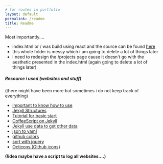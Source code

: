 ```yaml
---
# for routes in portfolio
layout: default
permalink: /readme
title: Readme
---
```


Most importantly....

- index.html or / was build using react and the source can be found [here](https://github.com/josuerojasrojas/josuerojasrojas.github.io-react)
- this whole folder is messy which i am going to delete a lot of things later
- i need to redesign the /projects page cause it doesn't go with the aesthetic presented in the index.html (again going to delete a lot of things later)

<!-- My attempt to make a generic portfolio which uses liquid templating language(jekyll), sass, CoffeeScript, and python for getting data.

I am trying to make everything as generic as possible so it can be edited easily. The easiest way is to edit the \_data folder.

If you just change the username for the python file (githubcontent.py) inside \_data file and run it then you should see a whole different projects page. (note you need a github keys for the api calls and set up environmental variables). This script gets all public projects from github along with some information. It will also get your name, profile picture,  and all languages you used in github. All this and organize in a neat yml file to be edited if needed. (note every time you run the script it will replace the previous yml file.)

The file called about me is for the home page which is work in progress (no style; need a design). The first thing is links for LinkedIn, Facebook, and Instagram which shows up in the footer. Then the content is in theory should be organize by the title and then the content, for example About Me: "I am a computer, beep bop.". Each piece would be separated into its own boxes. (again this is a work in progress so this might change)

(i need a better design but i am not a designer so do not criticizes that too harshly, or you can give me some pointers) -->

<!-- One of my main goals is to make everything usable for another user.
(this is going to be a issue opened to be worked on)
Starting in data folder githubcontent.py should be changed to the person's username
- need to seperate username from get request (and check for auth tokens exits)
- might just get more info just cause and make filter to just make yml what is wanted -->
<!-- By changing a few links it can be done.. (i might need to test it, but in theory it should work... (might need to make a separate readme on what to change to make it for another user)) -->

<!-- __Anyway to see what I am currently doing to this site check github issues for this repo. [Check it Here!](https://github.com/josuerojasrojas/josuerojasrojas.github.io/issues)__ -->

<!-- ## TODO (list for myself) EVERYTHING MOVED TO ISSUES ON GITHUB
- update this readme (forever)
- MOVE ALL PENDING ISSUES ON GITHUB SO IT CAN BE EASILY BE MANAGE !IMPORTANT
- continue design for default page
- update assets to be more universal they do not work for deeper folders
- need better fonts (google fonts?)
- navBar
  - __make icons for navbar__ (this might take a while)
    - hover and active should be different
    - should also be updated according to data(but that is later)
  - make navbar responsive
    - should hide when it is mobile and have a button to make it appear
    - from tablet and higher it should look regular
- footer
  - contact link
  - about me link?
  - should have readme link on what i am currently working on
- 404
  - should be better styled
  - center 404
- main page
  - should be about me
  - interest
- ~~main page~~ projects page
  - __change this to projects page__
  - style
    - ~~seperate content into boxed~~ partially done
      - ~~make all boxes same height~~ done
      - hide description if it doesn't fit and add a show more toggle
    - ~~align boxes in the middle~~ done
    - ~~change color scheme~~ done but need opinion of others
    - text overflow problem with long titles ie. Migration_of_Language_and_Income
    - make title a bit bigger (again text overflow problem might occur worse)
  - filter
    - need their own icon that clearly shows what it is
    - ~~submenu buttons should filter result done? NEED TO IMPLEMENT NEW METHOD TO HANDLE BOOTSTRAP COLUMNSs~~ done
      - ~~add show all~~ done
      - add sort by name, data, etc
  - maybe add images of projects (easy peasy)
    - to make it easy all information would be stored in their respective github
- ~~make script to scrape github pages to get content (also currently working on this)~~ done
  - ~~use github api just to make things easier~~ done
  - ~~organize data into json object and write it out~~ done
  - ~~use the data as content~~ done
  - ~~might move script to data folder to easily write files in right place~~ done
  - scrape preview image link (after you add them)
  - ~~get project link if there is one~~
  - get commits from this project (will be on readme or some other link rendered somewhere else)
  - might change boxes to a bit lighter color like #100f10
- test
  - display flex should have prefix???
    - test in different browsers or online if prefix is needed -->

##### Resource i used (websites and stuff)
(there might have been more but sometimes i do not keep track of everything)
- [important to know how to use](http://google.com/)
- [Jekyll Structures](https://jekyllrb.com/docs/structure/)
- [Tutorial for basic start](http://jmcglone.com/guides/github-pages/)
- [CoffeeScript on Jekyll](http://www.mattjmorrison.com/today-i-learned/2014/10/10/learned.html)
- [Jekyll use data to get other data](https://stackoverflow.com/questions/36406583/jekyll-get-specific-data-data-based-on-an-name)
- [json to yaml](https://www.npmjs.com/package/json2yaml)
- [github colors](https://github.com/ozh/github-colors/blob/master/colors.json)
- [sort with jquery](https://stackoverflow.com/questions/13490391/jquery-sort-elements-using-data-id)
- [Octicons (Github icons)](https://octicons.github.com)

__(!idea maybe have a script to log all websites....)__
